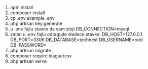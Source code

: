 1. npm install
2. composer install
3. cp .env.example .env
4. php artisan key:generate
5. u .env fajlu stavite da vam stoji DB_CONNECTION=mysql
6. zatim u .env fajlu odtagujte sledece stavke: DB_HOST=127.0.0.1 DB_PORT=3306 DB_DATABASE=technest DB_USERNAME=root DB_PASSWORD=
7. php artisan migrate
8. composer require league/csv
9. php artisan serve
